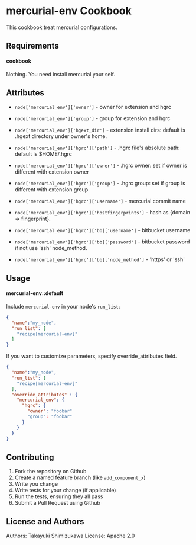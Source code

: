 mercurial-env Cookbook
=========================

This cookbook treat mercurial configurations.

Requirements
------------

#### cookbook
Nothing. You need install mercurial your self.

Attributes
----------

- `node['mercurial_env']['owner']` - owner for extension and hgrc
- `node['mercurial_env']['group']` - group for extension and hgrc
- `node['mercurial_env']['hgext_dir']` - extension install dirs: default is .hgext directory under owner's home.

- `node['mercurial_env']['hgrc']['path']` - .hgrc file's absolute path: default is $HOME/.hgrc
- `node['mercurial_env']['hgrc']['owner']` - .hgrc owner: set if owner is different with extension owner
- `node['mercurial_env']['hgrc']['group']` - .hgrc group: set if group is different with extension group
- `node['mercurial_env']['hgrc']['username']` - mercurial commit name
- `node['mercurial_env']['hgrc']['hostfingerprints']` - hash as {domain => fingerprint}.
- `node['mercurial_env']['hgrc']['bb]['username']` - bitbucket username
- `node['mercurial_env']['hgrc']['bb]['password']` - bitbucket password if not use 'ssh' node_method.
- `node['mercurial_env']['hgrc']['bb]['node_method']` - 'https' or 'ssh'


Usage
-----
#### mercurial-env::default

Include `mercurial-env` in your node's `run_list`:

```json
{
  "name":"my_node",
  "run_list": [
    "recipe[mercurial-env]"
  ]
}
```

If you want to customize parameters, specify override_attributes field.

```json
{
  "name":"my_node",
  "run_list": [
    "recipe[mercurial-env]"
  ],
  "override_attributes" : {
    "mercurial_env": {
      "hgrc": {
        "owner": "foobar"
        "group": "foobar"
      }
    }
  }
}
```

Contributing
------------

1. Fork the repository on Github
2. Create a named feature branch (like `add_component_x`)
3. Write you change
4. Write tests for your change (if applicable)
5. Run the tests, ensuring they all pass
6. Submit a Pull Request using Github

License and Authors
-------------------
Authors: Takayuki Shimizukawa
License: Apache 2.0
